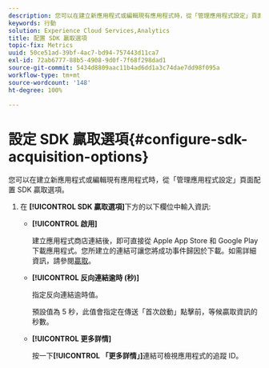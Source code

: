 ```yaml
---
description: 您可以在建立新應用程式或編輯現有應用程式時，從「管理應用程式設定」頁面配置 SDK 贏取選項。
keywords: 行動
solution: Experience Cloud Services,Analytics
title: 配置 SDK 贏取選項
topic-fix: Metrics
uuid: 50ce51ad-39bf-4ac7-bd94-757443d11ca7
exl-id: 72ab6777-88b5-4908-9d0f-7f68f298dad1
source-git-commit: 5434d8809aac11b4ad6dd1a3c74dae7dd98f095a
workflow-type: tm+mt
source-wordcount: '148'
ht-degree: 100%

---
```


# 設定 SDK 贏取選項{#configure-sdk-acquisition-options}

您可以在建立新應用程式或編輯現有應用程式時，從「管理應用程式設定」頁面配置 SDK 贏取選項。

1. 在 **[!UICONTROL SDK 贏取選項]**&#x200B;下方的以下欄位中輸入資訊:

   * **[!UICONTROL 啟用]**

      建立應用程式商店連結後，即可直接從 Apple App Store 和 Google Play 下載應用程式。您所建立的連結可讓您將成功事件歸因於下載。如需詳細資訊，請參閱[贏取](/help/using/acquisition-main/acquisition-main.md)。

   * **[!UICONTROL 反向連結逾時 (秒)]**

      指定反向連結逾時值。

      預設值為 5 秒，此值會指定在傳送「首次啟動」點擊前，等候贏取資訊的秒數。

   * **[!UICONTROL 更多詳情]**

      按一下&#x200B;**[!UICONTROL 「更多詳情」]**&#x200B;連結可檢視應用程式的追蹤 ID。
